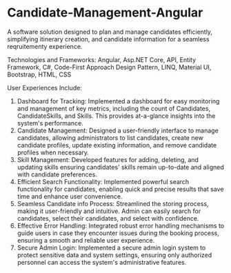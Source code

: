 # Candidate-Management-Angular
A software solution designed to plan and manage candidates efficiently, simplifying itinerary creation, and candidate information for a seamless reqruitementy experience.

Technologies and Frameworks: Angular, Asp.NET Core, API, Entity Framework, C#, Code-First Approach Design Pattern, LINQ, Material UI, Bootstrap, HTML, CSS

User Experiences Include:

1. Dashboard for Tracking: Implemented a dashboard for easy monitoring and management of key metrics, including the count of Candidates, CandidateSkills, and Skills. This provides at-a-glance insights into the system's performance.
2. Candidate Management: Designed a user-friendly interface to manage candidates, allowing administrators to list candidates, create new candidate profiles, update existing information, and remove candidate profiles when necessary.
3. Skill Management: Developed features for adding, deleting, and updating skills ensuring candidates' skills remain up-to-date and aligned with candidate preferences.
4. Efficient Search Functionality: Implemented powerful search functionality for candidates, enabling quick and precise results that save time and enhance user convenience.
5. Seamless Candidate info Process: Streamlined the storing process, making it user-friendly and intuitive. Admin can easily search for candidates, select their candidates, and select with confidence.
6. Effective Error Handling: Integrated robust error handling mechanisms to guide users in case they encounter issues during the booking process, ensuring a smooth and reliable user experience.
7. Secure Admin Login: Implemented a secure admin login system to protect sensitive data and system settings, ensuring only authorized personnel can access the system's administrative features.

